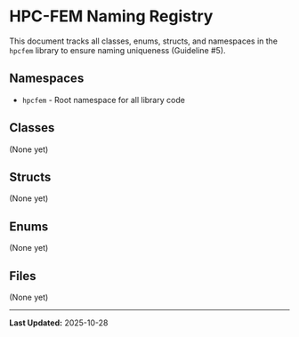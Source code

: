 # HPC-FEM Naming Registry

This document tracks all classes, enums, structs, and namespaces in the `hpcfem` library to ensure naming uniqueness (Guideline #5).

## Namespaces
- `hpcfem` - Root namespace for all library code

## Classes
(None yet)

## Structs
(None yet)

## Enums
(None yet)

## Files
(None yet)

---
**Last Updated:** 2025-10-28
